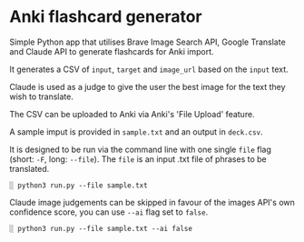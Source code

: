 # Anki flashcard generator

Simple Python app that utilises Brave Image Search API, Google Translate and Claude API to generate flashcards for Anki import.

It generates a CSV of `input`, `target` and `image_url` based on the `input` text.

Claude is used as a judge to give the user the best image for the text they wish to translate.

The CSV can be uploaded to Anki via Anki's 'File Upload' feature.

A sample imput is provided in `sample.txt` and an output in `deck.csv`.

It is designed to be run via the command line with one single `file` flag (short: `-F`, long: `--file`). The `file` is an input .txt file of phrases to be translated. 

```console
░ python3 run.py --file sample.txt
```

Claude image judgements can be skipped in favour of the images API's own confidence score, you can use `--ai` flag set to `false`.

```console
░ python3 run.py --file sample.txt --ai false
```
